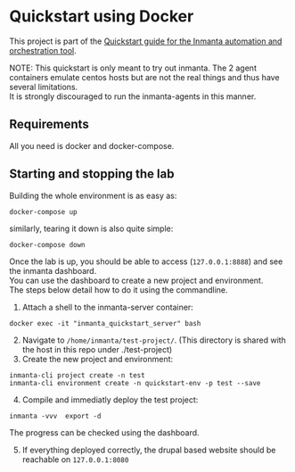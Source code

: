 # Quickstart using Docker

This project is part of the [Quickstart guide for the Inmanta automation and orchestration tool](https://docs.inmanta.com/community/latest/quickstart.html).  

NOTE:
This quickstart is only meant to try out inmanta.
The 2 agent containers emulate centos hosts but are not the real things and thus have several limitations.  
It is strongly discouraged to run the inmanta-agents in this manner.  

## Requirements

All you need is docker and docker-compose.  

## Starting and stopping the lab

Building the whole environment is as easy as:  

`docker-compose up`

similarly, tearing it down is also quite simple:  

`docker-compose down`

Once the lab is up, you should be able to access (`127.0.0.1:8888`) and see the inmanta dashboard.  
You can use the dashboard to create a new project and environment.  
The steps below detail how to do it using the commandline.  

1. Attach a shell to the inmanta-server container:  

`docker exec -it "inmanta_quickstart_server" bash`

2. Navigate to `/home/inmanta/test-project/`. (This directory is shared with the host in this repo under ./test-project)
3. Create the new project and environment:

```
inmanta-cli project create -n test
inmanta-cli environment create -n quickstart-env -p test --save
```

4. Compile and immediatly deploy the test project:

`inmanta -vvv  export -d`

The progress can be checked using the dashboard.

5. If everything deployed correctly, the drupal based website should be reachable on `127.0.0.1:8080`
